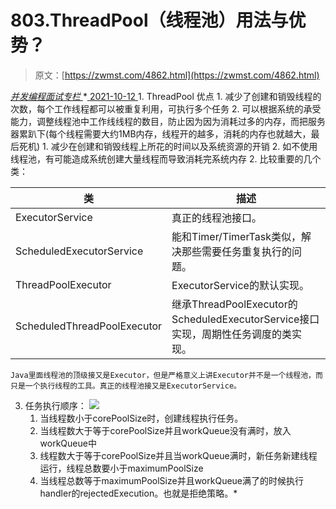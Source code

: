 <!--yml
category: 未分类
date: 0001-01-01 00:00:00
--->

# 803.ThreadPool（线程池）⽤法与优势？

> 原文：[https://zwmst.com/4862.html](https://zwmst.com/4862.html)

   [ *并发编程面试专栏* ](https://zwmst.com/%e5%b9%b6%e5%8f%91%e7%bc%96%e7%a8%8b%e9%9d%a2%e8%af%95%e4%b8%93%e6%a0%8f)*[ <time datetime="2021-10-12T23:38:45+08:00"> 2021-10-12 </time> ](https://zwmst.com/4862.html)  1.  ThreadPool 优点
    1.  减少了创建和销毁线程的次数，每个⼯作线程都可以被重复利⽤，可执⾏多个任务
    2.  可以根据系统的承受能⼒，调整线程池中⼯作线线程的数⽬，防⽌因为因为消耗过多的内存，⽽把服务器累趴下(每个线程需要⼤约1MB内存，线程开的越多，消耗的内存也就越⼤，最后死机)
        1.  减少在创建和销毁线程上所花的时间以及系统资源的开销
        2.  如不使⽤线程池，有可能造成系统创建⼤量线程⽽导致消耗完系统内存
2.  ⽐较重要的⼏个类：

| 类 | 描述 |
| --- | --- |
| ExecutorService | 真正的线程池接⼝。 |
| ScheduledExecutorService | 能和Timer/TimerTask类似，解决那些需要任务重复执⾏的问题。 |
| ThreadPoolExecutor | ExecutorService的默认实现。 |
| ScheduledThreadPoolExecutor | 继承ThreadPoolExecutor的ScheduledExecutorService接⼝实现，周期性任务调度的类实现。 |

`Java⾥⾯线程池的顶级接⼜是Executor，但是严格意义上讲Executor并不是⼀个线程池，⽽只是⼀个执⾏线程的⼯具。真正的线程池接⼜是ExecutorService。`

3.  任务执⾏顺序：
    ![](img/3c3e68ad347f666cc4e2eed182bae4e6.png)
    1.  当线程数⼩于corePoolSize时，创建线程执⾏任务。
    2.  当线程数⼤于等于corePoolSize并且workQueue没有满时，放⼊workQueue中
    3.  线程数⼤于等于corePoolSize并且当workQueue满时，新任务新建线程运⾏，线程总数要⼩于maximumPoolSize
    4.  当线程总数等于maximumPoolSize并且workQueue满了的时候执⾏handler的rejectedExecution。也就是拒绝策略。*